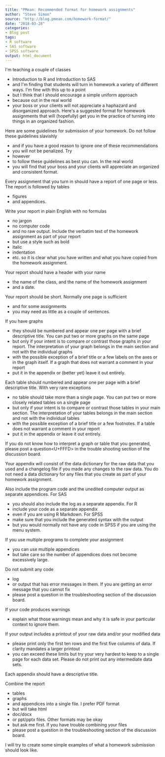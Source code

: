 ```yaml
---
title: "PMean: Recommended format for homework assignments"
author: "Steve Simon"
source: "http://blog.pmean.com/homework-format/"
date: "2018-03-28"
categories:
- Blog post
tags:
- R software
- SAS software
- SPSS software
output: html_document
---
```


I'm teaching a couple of classes
- Introduction to R and Introduction to
SAS
- and I'm finding that students will turn in homework a variety of
different ways. I'm fine with this up to a point
- but I think that I
should encourage a simple uniform approach
- because out in the real
world
- your boss or your clients will not appreciate a haphazard and
disorganized approach. Here's a suggested format for homework
assignments that will (hopefully) get you in the practice of turning
into things in an organized fashion.

<!---More--->

Here are some guidelines for submission of your homework. Do not follow
these guidelines slavishly
- and if you have a good reason to ignore one
of these recommendations
- you will not be penalized. Try
- however
- to
follow these guidelines as best you can. In the real world
- you will
find that your boss and your clients will appreciate an organized and
consistent format.

Every assignment that you turn in should have a report of one page or
less. The report is followed by tables
- figures
- and appendices.

Write your report in plain English with no formulas
- no jargon
- no
computer code
- and no raw output. Include the verbatim text of the
homework assignment as part of your report
- but use a style such as
bold
- italic
- indentation
- etc. so it is clear what you have written and
what you have copied from the homework assignment.

Your report should have a header with your name
- the name of the class,
and the name of the homework assignment
- and a date.

Your report should be short. Normally one page is sufficient
- and for
some assignments
- you may need as little as a couple of sentences.

If you have graphs
- they should be numbered and appear one per page with
a brief descriptive title. You can put two or more graphs on the same
page
- but only if your intent is to compare or contrast those graphs in
your report. The interpretation of your graph belongs in the main
section and not with the individual graphs
- with the possible exception
of a brief title or a few labels on the axes or in the graph itself. If
a graph that does not warrant a comment in your report
- put it in the
appendix or (better yet) leave it out entirely.

Each table should numbered and appear one per page with a brief
descriptive title. With very rare exceptions
- no table should take more
than a single page. You can put two or more closely related tables on a
single page
- but only if your intent is to compare or contrast those
tables in your main section. The interpretation of your tables belongs
in the main section and not with the individual tables
- with the
possible exception of a brief title or a few footnotes. If a table does
not warrant a comment in your report
- put it in the appendix or leave it
out entirely.

If you do not know how to interpret a graph or table that you generated,
please post a question<U+FFFD> in the trouble shooting section of the
discussion board.

Your appendix will consist of the data dictionary for the raw data that
you used and a changelog file if you made any changes to the raw data.
You do not need a data dictionary for any files that you create as part
of your homework assignment.

Also include the program code and the unedited computer output as
separate appendices. For SAS
- you should also include the log as a
separate appendix. For R
- include your code as a separate appendix
- even
if you are using R Markdown. For SPSS
- make sure that you include the
generated syntax with the output
- but you would normally not have any
code in SPSS if you are using the menu system.

If you use multiple programs to complete your assignment
- you can use
multiple appendices
- but take care so the number of appendices does not
become excessively large.

Do not submit any code
- log
- or output that has error messages in them.
If you are getting an error message that you cannot fix
- please post a
question in the troubleshooting section of the discussion board.

If your code produces warnings
- explain what those warnings mean and why
it is safe in your particular context to ignore them.

If your output includes a printout of your raw data and/or your modified
data
- please print only the first ten rows and the first five columns of
data. If clarity mandates a larger printout
- you can exceed these limits
but try your very hardest to keep to a single page for each data set.
Please do not print out any intermediate data sets.

Each appendix should have a descriptive title.

Combine the report
- tables
- graphs
- and appendices into a single file. I
prefer PDF format
- but will take html
- doc/docx
- or ppt/pptx files.
Other formats may be okay
- but ask me first. If you have trouble
combining your files
- please post a question in the troubleshooting
section of the discussion board.

I will try to create some simple examples of what a homework submission
should look like.


